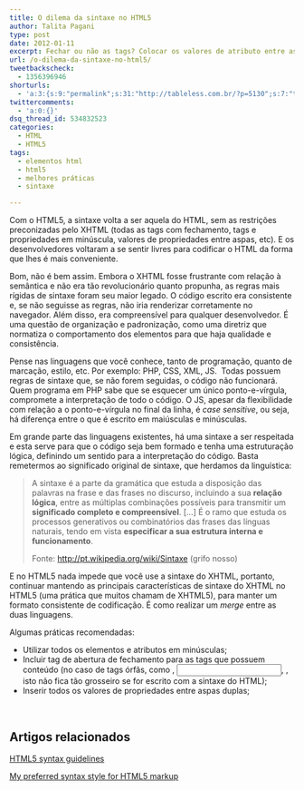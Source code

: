 ```yaml
---
title: O dilema da sintaxe no HTML5
author: Talita Pagani
type: post
date: 2012-01-11
excerpt: Fechar ou não as tags? Colocar os valores de atributo entre aspas? Estas escolhas nem sempre podem ser uma questão de gosto.
url: /o-dilema-da-sintaxe-no-html5/
tweetbackscheck:
  - 1356396946
shorturls:
  - 'a:3:{s:9:"permalink";s:31:"http://tableless.com.br/?p=5130";s:7:"tinyurl";s:26:"http://tinyurl.com/7pfyan7";s:4:"isgd";s:19:"http://is.gd/QeyzS7";}'
twittercomments:
  - 'a:0:{}'
dsq_thread_id: 534832523
categories:
  - HTML
  - HTML5
tags:
  - elementos html
  - html5
  - melhores práticas
  - sintaxe

---
```

Com o HTML5, a sintaxe volta a ser aquela do HTML, sem as restrições preconizadas pelo XHTML (todas as tags com fechamento, tags e propriedades em minúscula, valores de propriedades entre aspas, etc). E os desenvolvedores voltaram a se sentir livres para codificar o HTML da forma que lhes é mais conveniente.

Bom, não é bem assim. Embora o XHTML fosse frustrante com relação à semântica e não era tão revolucionário quanto propunha, as regras mais rígidas de sintaxe foram seu maior legado. O código escrito era consistente e, se não seguisse as regras, não iria renderizar corretamente no navegador. Além disso, era compreensível para qualquer desenvolvedor. É uma questão de organização e padronização, como uma diretriz que normatiza o comportamento dos elementos para que haja qualidade e consistência.

Pense nas linguagens que você conhece, tanto de programação, quanto de marcação, estilo, etc. Por exemplo: PHP, CSS, XML, JS.  Todas possuem regras de sintaxe que, se não forem seguidas, o código não funcionará. Quem programa em PHP sabe que se esquecer um único ponto-e-vírgula, compromete a interpretação de todo o código. O JS, apesar da flexibilidade com relação a o ponto-e-vírgula no final da linha, é _case sensitive_, ou seja, há diferença entre o que é escrito em maiúsculas e minúsculas.

Em grande parte das linguagens existentes, há uma sintaxe a ser respeitada e esta serve para que o código seja bem formado e tenha uma estruturação lógica, definindo um sentido para a interpretação do código. Basta remetermos ao significado original de sintaxe, que herdamos da linguística:

> A sintaxe é a parte da gramática que estuda a disposição das palavras na frase e das frases no discurso, incluindo a sua **relação lógica**, entre as múltiplas combinações possíveis para transmitir um **significado completo e compreensível**. [&#8230;] É o ramo que estuda os processos generativos ou combinatórios das frases das línguas naturais, tendo em vista **especificar a sua estrutura interna e funcionamento**.
> 
> Fonte: <http://pt.wikipedia.org/wiki/Sintaxe> (grifo nosso)

E no HTML5 nada impede que você use a sintaxe do XHTML, portanto, continuar mantendo as principais características de sintaxe do XHTML no HTML5 (uma prática que muitos chamam de XHTML5), para manter um formato consistente de codificação. É como realizar um _merge_ entre as duas linguagens.

Algumas práticas recomendadas:

  * Utilizar todos os elementos e atributos em minúsculas;
  * Incluir tag de abertura de fechamento para as tags que possuem conteúdo (no caso de tags órfãs, como <img>, <input>, <meta>, isto não fica tão grosseiro se for escrito com a sintaxe do HTML);
  * Inserir todos os valores de propriedades entre aspas duplas;

&nbsp;

## Artigos relacionados

[HTML5 syntax guidelines][1]

[My preferred syntax style for HTML5 markup][2]

 [1]: http://www.456bereastreet.com/archive/201011/html5_syntax_guidelines/
 [2]: http://www.impressivewebs.com/html5-syntax-style/